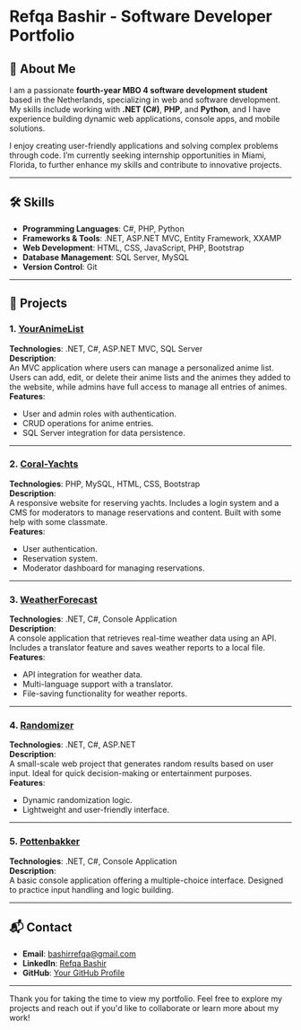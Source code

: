 # Refqa Bashir - Software Developer Portfolio  

## 👋 About Me  
I am a passionate **fourth-year MBO 4 software development student** based in the Netherlands, specializing in web and software development. My skills include working with **.NET (C#)**, **PHP**, and **Python**, and I have experience building dynamic web applications, console apps, and mobile solutions.  

I enjoy creating user-friendly applications and solving complex problems through code. I’m currently seeking internship opportunities in Miami, Florida, to further enhance my skills and contribute to innovative projects.  

---

## 🛠️ Skills  
- **Programming Languages**: C#, PHP, Python  
- **Frameworks & Tools**: .NET, ASP.NET MVC, Entity Framework, XXAMP  
- **Web Development**: HTML, CSS, JavaScript, PHP, Bootstrap  
- **Database Management**: SQL Server, MySQL  
- **Version Control**: Git  

---

## 📂 Projects  

### 1. [YourAnimeList](https://github.com/refqaxa/YourAnimeList)  
**Technologies**: .NET, C#, ASP.NET MVC, SQL Server  
**Description**:  
An MVC application where users can manage a personalized anime list. Users can add, edit, or delete their anime lists and the animes they added to the website, while admins have full access to manage all entries of animes.  
**Features**:  
- User and admin roles with authentication.  
- CRUD operations for anime entries.  
- SQL Server integration for data persistence.  

---

### 2. [Coral-Yachts](https://github.com/refqaxa/Coral-Yachts)  
**Technologies**: PHP, MySQL, HTML, CSS, Bootstrap  
**Description**:  
A responsive website for reserving yachts. Includes a login system and a CMS for moderators to manage reservations and content. Built with some help with some classmate.  
**Features**:  
- User authentication.  
- Reservation system.  
- Moderator dashboard for managing reservations.  

---

### 3. [WeatherForecast](https://github.com/refqaxa/Weatherforecast)  
**Technologies**: .NET, C#, Console Application  
**Description**:  
A console application that retrieves real-time weather data using an API. Includes a translator feature and saves weather reports to a local file.  
**Features**:  
- API integration for weather data.  
- Multi-language support with a translator.  
- File-saving functionality for weather reports.  

---

### 4. [Randomizer](#)  
**Technologies**: .NET, C#, ASP.NET  
**Description**:  
A small-scale web project that generates random results based on user input. Ideal for quick decision-making or entertainment purposes.  
**Features**:  
- Dynamic randomization logic.  
- Lightweight and user-friendly interface.  

---

### 5. [Pottenbakker](#)  
**Technologies**: .NET, C#, Console Application  
**Description**:  
A basic console application offering a multiple-choice interface. Designed to practice input handling and logic building.  

---

## 📬 Contact  
- **Email**: [bashirrefqa@gmail.com](mailto:bashirrefqa@gmail.com)  
- **LinkedIn**: [Refqa Bashir](https://www.linkedin.com/in/refqa-bashir-aa2932334/)  
- **GitHub**: [Your GitHub Profile](https://github.com/refqaxa)  

---

Thank you for taking the time to view my portfolio. Feel free to explore my projects and reach out if you'd like to collaborate or learn more about my work!  
